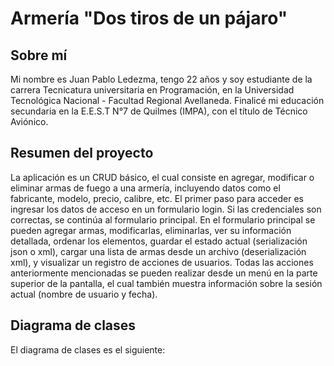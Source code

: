 # Armería "Dos tiros de un pájaro"
## Sobre mí
Mi nombre es Juan Pablo Ledezma, tengo 22 años y soy estudiante de la carrera Tecnicatura universitaria en Programación, 
en la Universidad Tecnológica Nacional - Facultad Regional Avellaneda.
Finalicé mi educación secundaria en la E.E.S.T N°7 de Quilmes (IMPA), con el título de Técnico Aviónico.

## Resumen del proyecto
La aplicación es un CRUD básico, el cual consiste en agregar, modificar o eliminar armas de fuego a una armería, 
incluyendo datos como el fabricante, modelo, precio, calibre, etc.
El primer paso para acceder es ingresar los datos de acceso en un formulario login. Si las credenciales son correctas, 
se continúa al formulario principal.
En el formulario principal se pueden agregar armas, modificarlas, eliminarlas, ver su información detallada, ordenar 
los elementos, guardar el estado actual (serialización json o xml), cargar una lista de armas desde un archivo 
(deserialización xml), y visualizar un registro de acciones de usuarios.
Todas las acciones anteriormente mencionadas se pueden realizar desde un menú en la parte superior de la pantalla, 
el cual también muestra información sobre la sesión actual (nombre de usuario y fecha).

## Diagrama de clases
El diagrama de clases es el siguiente:
